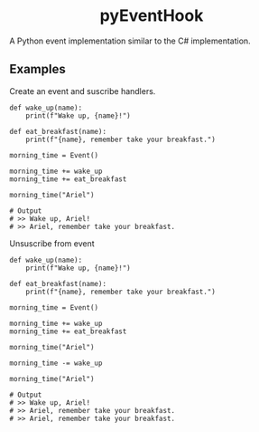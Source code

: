 <div align="center">
    <h1>pyEventHook</h1>
</div>

A Python event implementation similar to the C# implementation.

## Examples

Create an event and suscribe handlers.

```
def wake_up(name):
    print(f"Wake up, {name}!")

def eat_breakfast(name):
    print(f"{name}, remember take your breakfast.")

morning_time = Event()

morning_time += wake_up
morning_time += eat_breakfast

morning_time("Ariel")

# Output
# >> Wake up, Ariel!
# >> Ariel, remember take your breakfast.
```

Unsuscribe from event

```
def wake_up(name):
    print(f"Wake up, {name}!")

def eat_breakfast(name):
    print(f"{name}, remember take your breakfast.")

morning_time = Event()

morning_time += wake_up
morning_time += eat_breakfast

morning_time("Ariel")

morning_time -= wake_up

morning_time("Ariel")

# Output
# >> Wake up, Ariel!
# >> Ariel, remember take your breakfast.
# >> Ariel, remember take your breakfast.
```
